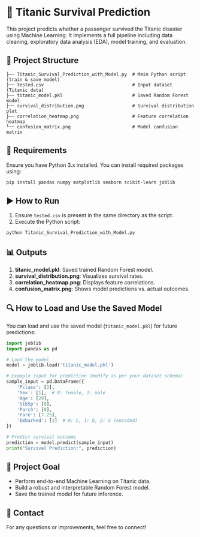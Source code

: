 
# 🚢 Titanic Survival Prediction

This project predicts whether a passenger survived the Titanic disaster using Machine Learning. It implements a full pipeline including data cleaning, exploratory data analysis (EDA), model training, and evaluation.

## 📁 Project Structure
```
├── Titanic_Survival_Prediction_with_Model.py  # Main Python script (train & save model)
├── tested.csv                                 # Input dataset (Titanic data)
├── titanic_model.pkl                          # Saved Random Forest model
├── survival_distribution.png                  # Survival distribution plot
├── correlation_heatmap.png                    # Feature correlation heatmap
└── confusion_matrix.png                       # Model confusion matrix
```

## 🧰 Requirements

Ensure you have Python 3.x installed. You can install required packages using:

```bash
pip install pandas numpy matplotlib seaborn scikit-learn joblib
```

## ▶️ How to Run

1. Ensure `tested.csv` is present in the same directory as the script.  
2. Execute the Python script:

```bash
python Titanic_Survival_Prediction_with_Model.py
```

## 📊 Outputs

1. **titanic_model.pkl**: Saved trained Random Forest model.  
2. **survival_distribution.png**: Visualizes survival rates.  
3. **correlation_heatmap.png**: Displays feature correlations.  
4. **confusion_matrix.png**: Shows model predictions vs. actual outcomes.  

## 🔍 How to Load and Use the Saved Model

You can load and use the saved model (`titanic_model.pkl`) for future predictions:

```python
import joblib
import pandas as pd

# Load the model
model = joblib.load('titanic_model.pkl')

# Example input for prediction (modify as per your dataset schema)
sample_input = pd.DataFrame({
    'Pclass': [3],
    'Sex': [1],  # 0: female, 1: male
    'Age': [29],
    'SibSp': [0],
    'Parch': [0],
    'Fare': [7.25],
    'Embarked': [1]  # 0: C, 1: Q, 2: S (encoded)
})

# Predict survival outcome
prediction = model.predict(sample_input)
print("Survival Prediction:", prediction)
```

## 📌 Project Goal

- Perform end-to-end Machine Learning on Titanic data.
- Build a robust and interpretable Random Forest model.
- Save the trained model for future inference.

## 📧 Contact

For any questions or improvements, feel free to connect!

